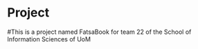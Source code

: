 # Project
#This is a project named FatsaBook for team 22 of the School of Information Sciences of UoM

